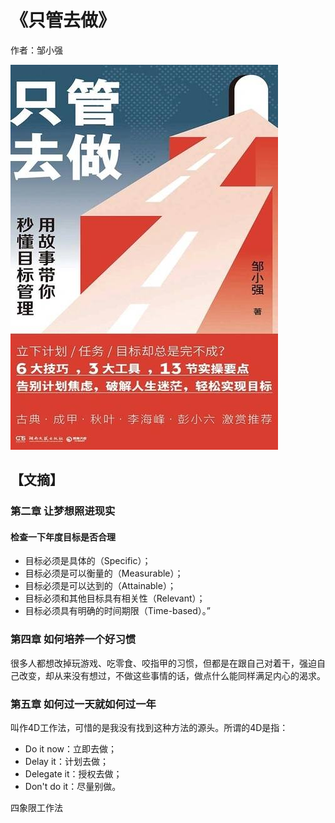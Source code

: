 # 《只管去做》

作者：邹小强

![](./src/20250802094937.jpg)
## 【文摘】
### 第二章 让梦想照进现实
#### 检查一下年度目标是否合理

- 目标必须是具体的（Specific）；
- 目标必须是可以衡量的（Measurable）；
- 目标必须是可以达到的（Attainable）；
- 目标必须和其他目标具有相关性（Relevant）；
- 目标必须具有明确的时间期限（Time-based）。”  

### 第四章 如何培养一个好习惯

很多人都想改掉玩游戏、吃零食、咬指甲的习惯，但都是在跟自己对着干，强迫自己改变，却从来没有想过，不做这些事情的话，做点什么能同样满足内心的渴求。  

### 第五章 如何过一天就如何过一年

叫作4D工作法，可惜的是我没有找到这种方法的源头。所谓的4D是指：
- Do it now：立即去做；
- Delay it：计划去做；
- Delegate it：授权去做；
- Don't do it：尽量别做。  

四象限工作法  
